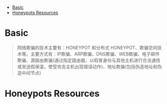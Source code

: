 - [Basic](#basic)
- [Honeypots Resources](#honeypots-resources)

# Basic
> 网络欺骗的技术主要有：HONEYPOT 和分布式 HONEYPOT、欺骗空间技术等。主要方式有：IP欺骗、ARP欺骗、DNS欺骗、WEB欺骗、电子邮件欺骗、源路由欺骗(通过指定路由器，以假冒身份与其他主机进行合法通信或发送假保温，使受攻击主机出现错误动作)、地址欺骗(包括伪造地址和伪造中间节点)

# Honeypots Resources
